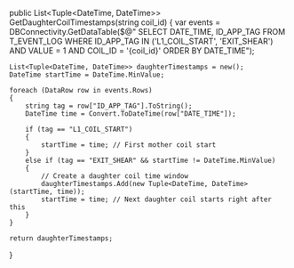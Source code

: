 public List<Tuple<DateTime, DateTime>> GetDaughterCoilTimestamps(string coil_id)
{
    var events = DBConnectivity.GetDataTable($@"
        SELECT DATE_TIME, ID_APP_TAG 
        FROM T_EVENT_LOG 
        WHERE ID_APP_TAG IN ('L1_COIL_START', 'EXIT_SHEAR') 
        AND VALUE = 1 AND COIL_ID = '{coil_id}'
        ORDER BY DATE_TIME");

    List<Tuple<DateTime, DateTime>> daughterTimestamps = new();
    DateTime startTime = DateTime.MinValue;

    foreach (DataRow row in events.Rows)
    {
        string tag = row["ID_APP_TAG"].ToString();
        DateTime time = Convert.ToDateTime(row["DATE_TIME"]);

        if (tag == "L1_COIL_START")
        {
            startTime = time; // First mother coil start
        }
        else if (tag == "EXIT_SHEAR" && startTime != DateTime.MinValue)
        {
            // Create a daughter coil time window
            daughterTimestamps.Add(new Tuple<DateTime, DateTime>(startTime, time));
            startTime = time; // Next daughter coil starts right after this
        }
    }

    return daughterTimestamps;
}